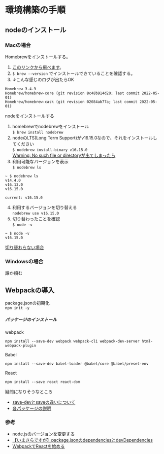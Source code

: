# 環境構築の手順

## nodeのインストール
### Macの場合
Homebrewをインストールする。
1. [このリンクから飛べます](https://brew.sh/index_ja)。
2. `$ brew --version` でインストールできていることを確認する。
3. ↓こんな感じのログが出たらOK
```
Homebrew 3.4.9
Homebrew/homebrew-core (git revision 8c48b914d20; last commit 2022-05-01)
Homebrew/homebrew-cask (git revision 02084ab77a; last commit 2022-05-01)
```
nodeをインストールする
1. homebrewでnodebrewをインストール<br>`$ brew install nodebrew`
2. nodeのLTS(Long Term Support)がv16.15.0なので、それをインストールしてください<br>`$ nodebrew install-binary v16.15.0`<br>[Warning: No such file or directoryが出てしまったら](https://qiita.com/k3ntar0/items/322e668468716641aa5c#warning-no-such-file-or-directory-%E3%81%8C%E5%87%BA%E3%82%8B%E5%A0%B4%E5%90%88)
3. 利用可能なバージョンを表示<br>`$ nodebrew ls`
```
~ $ nodebrew ls
v14.4.0
v16.13.0
v16.15.0

current: v16.15.0
```
4. 利用するバージョンを切り替える<br>`nodebrew use v16.15.0`
5. 切り替わったことを確認<br>`$ node -v`
```
~ $ node -v
v16.15.0
```
[切り替わらない場合](https://qiita.com/k3ntar0/items/322e668468716641aa5c#%E5%88%87%E3%82%8A%E6%9B%BF%E3%82%8F%E3%82%89%E3%81%AA%E3%81%84%E5%A0%B4%E5%90%88)
### Windowsの場合
誰か頼む

## Webpackの導入
package.jsonの初期化<br>
`npm init -y`<br>
##### パッケージのインストール
webpack
```
npm install --save-dev webpack webpack-cli webpack-dev-server html-webpack-plugin
```
Babel
```
npm install --save-dev babel-loader @babel/core @babel/preset-env
```
React
```
npm install --save react react-dom
```
疑問になりそうなところ
- [save-devとsaveの違いについて](https://qiita.com/chihiro/items/ca1529f9b3d016af53ec)<br>
- [各パッケージの説明](https://dev-yakuza.posstree.com/react/start/)



### 参考
- [node.jsのバージョンを変更する](https://qiita.com/k3ntar0/items/322e668468716641aa5c)
- [【いまさらですが】package.jsonのdependenciesとdevDependencies](https://qiita.com/chihiro/items/ca1529f9b3d016af53ec)
- [WebpackでReactを始める](https://dev-yakuza.posstree.com/react/start/)
